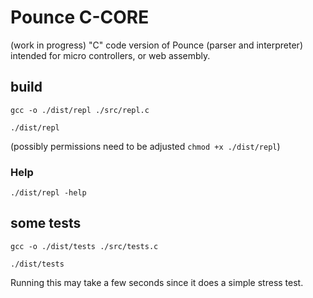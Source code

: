 # Pounce C-CORE
(work in progress) "C" code version of Pounce (parser and interpreter) intended for micro controllers, or web assembly.

## build

`gcc -o ./dist/repl ./src/repl.c`

`./dist/repl`

(possibly permissions need to be adjusted `chmod +x ./dist/repl`)

### Help
`./dist/repl -help`

## some tests
`gcc -o ./dist/tests ./src/tests.c`

`./dist/tests`

Running this may take a few seconds since it does a simple stress test.
